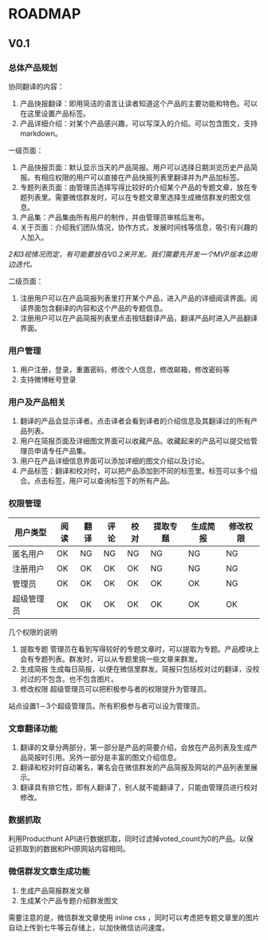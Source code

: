 # ROADMAP

## V0.1

### 总体产品规划

协同翻译的内容：

1. 产品快报翻译：即用简洁的语言让读者知道这个产品的主要功能和特色。可以在这里设置产品标签。
2. 产品详细介绍：对某个产品感兴趣，可以写深入的介绍。可以包含图文，支持markdown。

一级页面：

1. 产品快报页面：默认显示当天的产品简报。用户可以选择日期浏览历史产品简报。有相应权限的用户可以直接在产品快报列表里翻译并为产品加标签。
2. 专题列表页面：由管理员选择写得比较好的介绍某个产品的专题文章，放在专题列表里。需要微信群发时，可以在专题文章里选择生成微信群发的图文信息。
3. 产品集：产品集由所有用户的制作，并由管理员审核后发布。
4. 关于页面：介绍我们团队情况，协作方式，发展时间线等信息，吸引有兴趣的人加入。

*2和3视情况而定，有可能要放在V0.2来开发。我们需要先开发一个MVP版本边用边迭代。*

二级页面：

1. 注册用户可以在产品简报列表里打开某个产品，进入产品的详细阅读界面。阅读界面包含翻译的内容和这个产品的专题信息。
2. 注册用户可以在产品简报列表里点击按钮翻译产品，翻译产品时进入产品翻译界面。

### 用户管理

1. 用户注册，登录，重置密码，修改个人信息，修改邮箱，修改密码等
2. 支持微博帐号登录

### 用户及产品相关

1. 翻译的产品会显示译者。点击译者会看到译者的介绍信息及其翻译过的所有产品列表。
2. 用户在简报页面及详细图文界面可以收藏产品。收藏起来的产品可以提交给管理员申请专任产品集。
3. 用户在产品详细信息界面可以添加详细的图文介绍以及讨论。
4. 产品标签：翻译和校对时，可以把产品添加到不同的标签里。标签可以多个组合。点击标签，用户可以查询标签下的所有产品。

### 权限管理

用户类型    | 阅读 | 翻译 | 评论 | 校对 | 提取专题 | 生成简报 | 修改权限
------------|-------|------|------|------|-----------|----------|--------
匿名用户    | OK   | NG   | NG  | NG   | NG       | NG      | NG
注册用户    | OK   | OK   | OK  | OK   | NG       | NG      | NG
管理员      | OK   | OK   | OK  | OK   | OK       | OK      | NG
超级管理员  | OK   | OK   | OK  | OK   | OK       | OK      | OK

几个权限的说明

1. 提取专题
   管理员在看到写得较好的专题文章时，可以提取为专题。产品模块上会有专题列表。群发时，可以从专题里挑一些文章来群发。
2. 生成简报
   生成每日简报，以便在微信里群发。简报只包括校对过的翻译，没校对过的不包含。也不包含图片。
3. 修改权限
   超级管理员可以把积极参与者的权限提升为管理员。

站点设置1－3个超级管理员。所有积极参与者可以设为管理员。

### 文章翻译功能

1. 翻译的文章分两部分，第一部分是产品的简要介绍，会放在产品列表及生成产品简报时引用。另外一部分是丰富的图文介绍信息。
2. 翻译和校对时自动署名，署名会在微信群发的产品简报及网站的产品列表里展示。
3. 翻译具有排它性，即有人翻译了，别人就不能翻译了，只能由管理员进行校对修改。

### 数据抓取

利用Producthunt API进行数据抓取，同时过滤掉voted_count为0的产品。以保证抓取到的数据和PH原网站内容相同。

### 微信群发文章生成功能

1. 生成产品简报群发文章
2. 生成某个产品专题介绍群发图文

需要注意的是，微信群发文章使用 inline css ，同时可以考虑把专题文章里的图片自动上传到七牛等云存储上，以加快微信访问速度。
